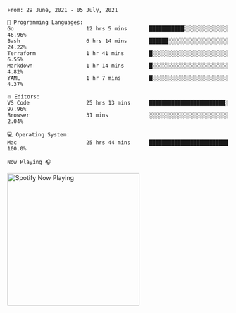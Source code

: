 <!--START_SECTION:waka-->
```text
From: 29 June, 2021 - 05 July, 2021

💬 Programming Languages: 
Go                       12 hrs 5 mins       ███████████░░░░░░░░░░░░░░   46.96% 
Bash                     6 hrs 14 mins       ██████░░░░░░░░░░░░░░░░░░░   24.22% 
Terraform                1 hr 41 mins        █░░░░░░░░░░░░░░░░░░░░░░░░   6.55% 
Markdown                 1 hr 14 mins        █░░░░░░░░░░░░░░░░░░░░░░░░   4.82% 
YAML                     1 hr 7 mins         █░░░░░░░░░░░░░░░░░░░░░░░░   4.37%

🔥 Editors: 
VS Code                  25 hrs 13 mins      ████████████████████████░   97.96% 
Browser                  31 mins             ░░░░░░░░░░░░░░░░░░░░░░░░░   2.04%

💻 Operating System: 
Mac                      25 hrs 44 mins      █████████████████████████   100.0%

```


<!--END_SECTION:waka-->

`Now Playing 🎧`

[<img src="https://spotify-now-playing-cyan-seven.vercel.app/api/spotify-playing" alt="Spotify Now Playing" width="300" />](https://open.spotify.com/user/gregnrobinson-ca)



